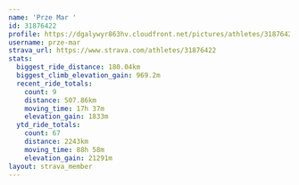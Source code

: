 ```yaml
---
name: 'Prze Mar '
id: 31876422
profile: https://dgalywyr863hv.cloudfront.net/pictures/athletes/31876422/22548952/4/large.jpg
username: prze-mar
strava_url: https://www.strava.com/athletes/31876422
stats:
  biggest_ride_distance: 180.04km
  biggest_climb_elevation_gain: 969.2m
  recent_ride_totals:
    count: 9
    distance: 507.86km
    moving_time: 17h 37m
    elevation_gain: 1833m
  ytd_ride_totals:
    count: 67
    distance: 2243km
    moving_time: 88h 58m
    elevation_gain: 21291m
layout: strava_member
--- 
```

